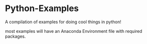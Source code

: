 # Python-Examples
A compilation of examples for doing cool things in python!

most examples will have an Anaconda Environment file with required packages.

